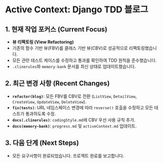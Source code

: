 # Active Context: Django TDD 블로그

## 1. 현재 작업 포커스 (Current Focus)

- **뷰 리팩토링 (View Refactoring)**
- 기존의 함수 기반 뷰(FBV)를 클래스 기반 뷰(CBV)로 성공적으로 리팩토링했습니다.
- 모든 관련 테스트 케이스를 수정하고 통과를 확인하여 TDD 원칙을 준수했습니다.
- `.clinerules`와 `memory-bank` 문서를 최신 상태로 업데이트했습니다.

## 2. 최근 변경 사항 (Recent Changes)

- **`refactor(blog)`**: 모든 FBV를 CBV로 전환 (`ListView`, `DetailView`, `CreateView`, `UpdateView`, `DeleteView`).
- **`fix(tests)`**: URL 네임스페이스 변경에 따라 `reverse()` 호출을 수정하고 모든 테스트가 통과하도록 수정.
- **`docs(.clinerules)`**: `codingStyle.md`에 CBV 우선 사용 규칙 추가.
- **`docs(memory-bank)`**: `progress.md` 및 `activeContext.md` 업데이트.

## 3. 다음 단계 (Next Steps)

- 모든 요구사항이 완료되었습니다. 프로젝트 완료를 보고합니다.
